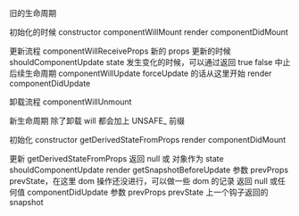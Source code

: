 旧的生命周期

初始化的时候
constructor
componentWillMount
render
componentDidMount

更新流程
componentWillReceiveProps 新的 props 更新的时候
shouldComponentUpdate state 发生变化的时候，可以通过返回 true false 中止后续生命周期
componentWillUpdate forceUpdate 的话从这里开始
render
componentDidUpdate

卸载流程
componentWillUnmount

新生命周期
除了卸载 will 都会加上 UNSAFE\_ 前缀

初始化
constructor
getDerivedStateFromProps
render
componentDidMount

更新
getDerivedStateFromProps 返回 null 或 对象作为 state
shouldComponentUpdate
render
getSnapshotBeforeUpdate 参数 prevProps prevState，在这里 dom 操作还没进行，可以做一些 dom 的记录 返回 null 或任何值
componentDidUpdate 参数 prevProps prevState 上一个钩子返回的 snapshot
